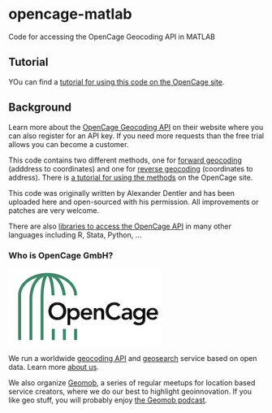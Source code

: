 # opencage-matlab

Code for accessing the OpenCage Geocoding API in MATLAB

## Tutorial

YOu can find a [tutorial for using this code on the OpenCage site](https://opencagedata.com/tutorials/geocode-in-matlab).

## Background

Learn more about the [OpenCage Geocoding API](https://opencagedata.com) on their website where you can also register for an API key. If you need more requests than the free trial allows you can become a customer. 

This code contains two different methods, one for [forward geocoding](OpenCageForward.m) (adddress to coordinates) and one for [reverse geocoding](OpenCageReverse.m) (coordinates to address). There is [a tutorial for using the methods](https://opencagedata.com/tutorials/geocode-in-matlab) on the OpenCage site.

This code was originally written by Alexander Dentler and has been uploaded here and
open-sourced with his permission. All improvements or patches are very welcome. 

There are also [libraries to access the OpenCage API](https://opencagedata.com/sdks) in
many other languages including R, Stata, Python, ...

### Who is OpenCage GmbH?

<a href="https://opencagedata.com"><img src="opencage_logo_300_150.png"></a>

We run a worldwide [geocoding API](https://opencagedata.com/api) and [geosearch](https://opencagedata.com/geosearch) service based on open data. 
Learn more [about us](https://opencagedata.com/about). 

We also organize [Geomob](https://thegeomob.com), a series of regular meetups for location based service creators, where we do our best to highlight geoinnovation. If you like geo stuff, you will probably enjoy [the Geomob podcast](https://thegeomob.com/podcast/).
